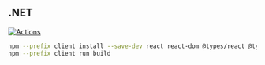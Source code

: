 ## .NET

[![Actions](https://github.com/wk-j/dotnet-actions/workflows/.NET%20Core/badge.svg)](https://github.com/wk-j/dotnet-actions/actions)


```bash
npm --prefix client install --save-dev react react-dom @types/react @types/react-dom parcel-bundler
npm --prefix client run build
```